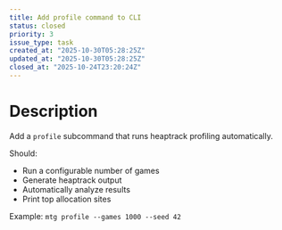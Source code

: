 ```yaml
---
title: Add profile command to CLI
status: closed
priority: 3
issue_type: task
created_at: "2025-10-30T05:28:25Z"
updated_at: "2025-10-30T05:28:25Z"
closed_at: "2025-10-24T23:20:24Z"
---
```


# Description

Add a `profile` subcommand that runs heaptrack profiling automatically.

Should:
- Run a configurable number of games
- Generate heaptrack output
- Automatically analyze results
- Print top allocation sites

Example: `mtg profile --games 1000 --seed 42`
